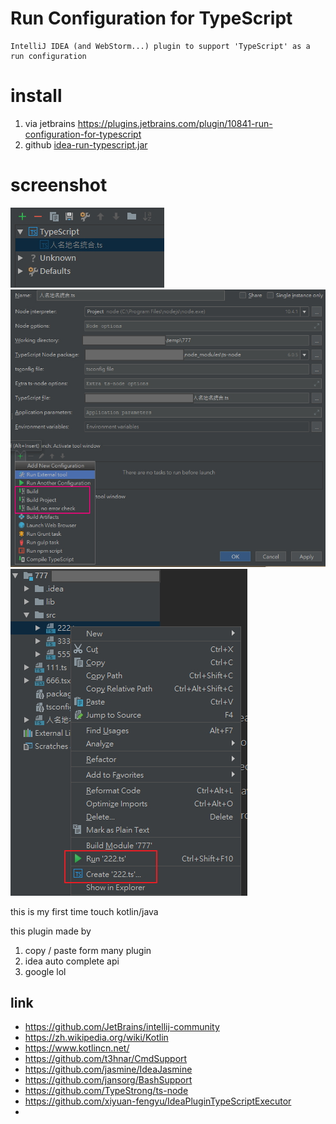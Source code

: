 # Run Configuration for TypeScript

    IntelliJ IDEA (and WebStorm...) plugin to support 'TypeScript' as a run configuration

# install

1. via jetbrains https://plugins.jetbrains.com/plugin/10841-run-configuration-for-typescript
2. github [idea-run-typescript.jar](releases/idea-run-typescript.jar)

# screenshot

![run001.jpg](readme/run001.jpg)
![run002.jpg](readme/run002.jpg)
![run003.jpg](readme/run003.jpg)

this is my first time touch kotlin/java

this plugin made by

1. copy / paste form many plugin
2. idea auto complete api
3. google lol

## link

- https://github.com/JetBrains/intellij-community
- https://zh.wikipedia.org/wiki/Kotlin
- https://www.kotlincn.net/
- https://github.com/t3hnar/CmdSupport
- https://github.com/jasmine/IdeaJasmine
- https://github.com/jansorg/BashSupport
- https://github.com/TypeStrong/ts-node
- https://github.com/xiyuan-fengyu/IdeaPluginTypeScriptExecutor
- 
